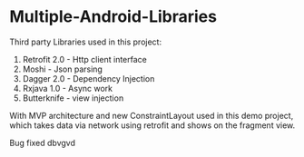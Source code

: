 # Multiple-Android-Libraries
Third party Libraries used in this project:
1.  Retrofit 2.0 - Http client interface
2.  Moshi - Json parsing
3.  Dagger 2.0 - Dependency Injection
4.  Rxjava 1.0 - Async work
5.  Butterknife - view injection

With MVP architecture and new ConstraintLayout used in this demo project, which takes data via network using retrofit and shows on the fragment view.

Bug fixed
dbvgvd




